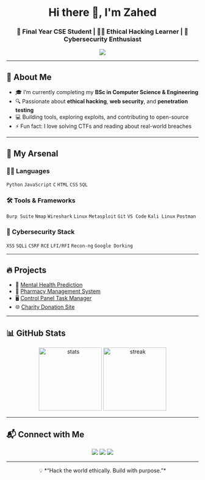<!-- GitHub Profile README for 0xzahed -->

<h1 align="center">Hi there 👋, I'm Zahed</h1>
<h3 align="center">🚀 Final Year CSE Student | 👨‍💻 Ethical Hacking Learner | 🔐 Cybersecurity Enthusiast</h3>

<p align="center">
  <img src="https://readme-typing-svg.herokuapp.com?color=16f7ef&lines=Final+Year+CSE+Student;Learning+Ethical+Hacking;Cybersecurity+is+my+playground;Always+Learning+%F0%9F%92%BB;Open+to+Collaboration+%F0%9F%9A%80" />
</p>

---

## 🧠 About Me

- 🎓 I’m currently completing my **BSc in Computer Science & Engineering**
- 🔍 Passionate about **ethical hacking**, **web security**, and **penetration testing**
- 💻 Building tools, exploring exploits, and contributing to open-source
- ⚡ Fun fact: I love solving CTFs and reading about real-world breaches

---

## 🧰 My Arsenal

### 👨‍💻 Languages
`Python` `JavaScript` `C` `HTML` `CSS` `SQL`

### 🛠 Tools & Frameworks
`Burp Suite` `Nmap` `Wireshark` `Linux` `Metasploit` `Git` `VS Code` `Kali Linux` `Postman`

### 🔐 Cybersecurity Stack
`XSS` `SQLi` `CSRF` `RCE` `LFI/RFI` `Recon-ng` `Google Dorking`

---

## 🔥 Projects

- 🧠 [Mental Health Prediction](https://github.com/0xzahed/Mental_Health_Prediction)
- 💊 [Pharmacy Management System](https://github.com/0xzahed/dbms-pharmacy-project)
- 🖥️ [Control Panel Task Manager](https://github.com/0xzahed/Control_panel_Task_manager)
- 🌐 [Charity Donation Site](https://github.com/0xzahed/charity-donation-site)

---

## 📊 GitHub Stats

<p align="center">
  <img src="https://github-readme-stats.vercel.app/api?username=0xzahed&show_icons=true&theme=radical" alt="stats" height="165" />
  <img src="https://github-readme-streak-stats.herokuapp.com/?user=0xzahed&theme=radical" alt="streak" height="165" />
</p>

---

## 📬 Connect with Me

<p align="center">
  <a href="mailto:youremail@example.com"><img src="https://img.shields.io/badge/Gmail-D14836?style=for-the-badge&logo=gmail&logoColor=white"/></a>
  <a href="https://linkedin.com/in/your-profile"><img src="https://img.shields.io/badge/LinkedIn-blue?style=for-the-badge&logo=linkedin&logoColor=white"/></a>
  <a href="https://twitter.com/yourhandle"><img src="https://img.shields.io/badge/Twitter-1DA1F2?style=for-the-badge&logo=twitter&logoColor=white"/></a>
</p>

---

<p align="center">
  💡 *“Hack the world ethically. Build with purpose.”*
</p>

